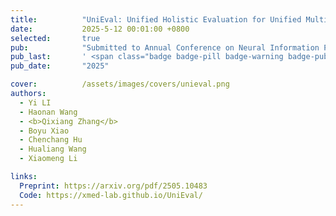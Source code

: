 ```yaml
---
title:          "UniEval: Unified Holistic Evaluation for Unified Multimodal Understanding and Generation"
date:           2025-5-12 00:01:00 +0800
selected:       true
pub:            "Submitted to Annual Conference on Neural Information Processing Systems (NeuralIPS) Under Review"
pub_last:       ' <span class="badge badge-pill badge-warning badge-publication">Benchmark</span> <span class="badge badge-pill badge-secondary badge-publication">MLLM</span> <img alt="GitHub Repo stars" src="https://img.shields.io/github/stars/xmed-lab/UniEval?style=social">'
pub_date:       "2025"

cover:          /assets/images/covers/unieval.png
authors:
  - Yi LI
  - Haonan Wang
  - <b>Qixiang Zhang</b>
  - Boyu Xiao
  - Chenchang Hu
  - Hualiang Wang
  - Xiaomeng Li

links:
  Preprint: https://arxiv.org/pdf/2505.10483
  Code: https://xmed-lab.github.io/UniEval/
---
```


